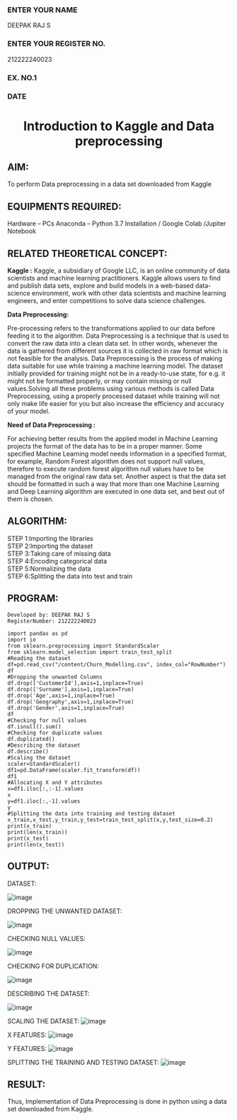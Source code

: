 <H3>ENTER YOUR NAME</H3>DEEPAK RAJ S
<H3>ENTER YOUR REGISTER NO.</H3>212222240023
<H3>EX. NO.1</H3>
<H3>DATE</H3>
<H1 ALIGN =CENTER> Introduction to Kaggle and Data preprocessing</H1>

## AIM:

To perform Data preprocessing in a data set downloaded from Kaggle

## EQUIPMENTS REQUIRED:
Hardware – PCs
Anaconda – Python 3.7 Installation / Google Colab /Jupiter Notebook

## RELATED THEORETICAL CONCEPT:

**Kaggle :**
Kaggle, a subsidiary of Google LLC, is an online community of data scientists and machine learning practitioners. Kaggle allows users to find and publish data sets, explore and build models in a web-based data-science environment, work with other data scientists and machine learning engineers, and enter competitions to solve data science challenges.

**Data Preprocessing:**

Pre-processing refers to the transformations applied to our data before feeding it to the algorithm. Data Preprocessing is a technique that is used to convert the raw data into a clean data set. In other words, whenever the data is gathered from different sources it is collected in raw format which is not feasible for the analysis.
Data Preprocessing is the process of making data suitable for use while training a machine learning model. The dataset initially provided for training might not be in a ready-to-use state, for e.g. it might not be formatted properly, or may contain missing or null values.Solving all these problems using various methods is called Data Preprocessing, using a properly processed dataset while training will not only make life easier for you but also increase the efficiency and accuracy of your model.

**Need of Data Preprocessing :**

For achieving better results from the applied model in Machine Learning projects the format of the data has to be in a proper manner. Some specified Machine Learning model needs information in a specified format, for example, Random Forest algorithm does not support null values, therefore to execute random forest algorithm null values have to be managed from the original raw data set.
Another aspect is that the data set should be formatted in such a way that more than one Machine Learning and Deep Learning algorithm are executed in one data set, and best out of them is chosen.


## ALGORITHM:
STEP 1:Importing the libraries<BR>
STEP 2:Importing the dataset<BR>
STEP 3:Taking care of missing data<BR>
STEP 4:Encoding categorical data<BR>
STEP 5:Normalizing the data<BR>
STEP 6:Splitting the data into test and train<BR>

##  PROGRAM:
```
Developed by: DEEPAK RAJ S
RegisterNumber: 212222240023

import pandas as pd
import io
from sklearn.preprocessing import StandardScaler
from sklearn.model_selection import train_test_split
#Reading the dataset
df=pd.read_csv("/content/Churn_Modelling.csv", index_col="RowNumber")
df
#Dropping the unwanted Columns
df.drop(['CustomerId'],axis=1,inplace=True)
df.drop(['Surname'],axis=1,inplace=True)
df.drop('Age',axis=1,inplace=True)
df.drop('Geography',axis=1,inplace=True)
df.drop('Gender',axis=1,inplace=True)
df
#Checking for null values
df.isnull().sum()
#Checking for duplicate values
df.duplicated()
#Describing the dataset
df.describe()
#Scaling the dataset
scaler=StandardScaler()
df1=pd.DataFrame(scaler.fit_transform(df))
df1
#Allocating X and Y attributes
x=df1.iloc[:,:-1].values
x
y=df1.iloc[:,-1].values
y
#Splitting the data into training and testing dataset
x_train,x_test,y_train,y_test=train_test_split(x,y,test_size=0.2)
print(x_train)
print(len(x_train))
print(x_test)
print(len(x_test))
```
## OUTPUT:
DATASET:

![image](https://github.com/DEEPAK2200233/Ex-1-NN/assets/118707676/564dbb82-2f4f-4a86-b8d9-681f46ea1519)

DROPPING THE UNWANTED DATASET:

![image](https://github.com/DEEPAK2200233/Ex-1-NN/assets/118707676/9bb25efd-5226-46ea-aef1-de170cbf1f6c)

CHECKING NULL VALUES:

![image](https://github.com/DEEPAK2200233/Ex-1-NN/assets/118707676/91474fee-123d-4175-b258-92bbf75723cb)

CHECKING FOR DUPLICATION:

![image](https://github.com/DEEPAK2200233/Ex-1-NN/assets/118707676/90c71c87-f527-4e00-9c0d-3f36b6748e67)

DESCRIBING THE DATASET:

![image](https://github.com/DEEPAK2200233/Ex-1-NN/assets/118707676/02c414f1-451f-4baa-9298-afd1b4d1fedf)

SCALING THE DATASET:
![image](https://github.com/DEEPAK2200233/Ex-1-NN/assets/118707676/9da6e306-00ef-469d-94b0-162f0e51acdb)

X FEATURES:
![image](https://github.com/DEEPAK2200233/Ex-1-NN/assets/118707676/d86e8b16-6046-4b4b-ae39-d4321e70d102)

Y FEATURES:
![image](https://github.com/DEEPAK2200233/Ex-1-NN/assets/118707676/5b0431f6-6b7d-4f30-acee-e92da9a0a4a3)

SPLITTING THE TRAINING AND TESTING DATASET:
![image](https://github.com/DEEPAK2200233/Ex-1-NN/assets/118707676/5f7fb6ae-6e05-4a1b-b4b5-201e51ccb22d)

## RESULT:
Thus, Implementation of Data Preprocessing is done in python  using a data set downloaded from Kaggle.


